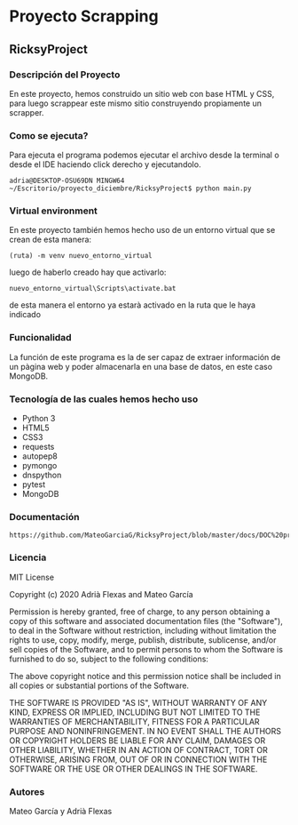 # Proyecto Scrapping
## RicksyProject

### Descripción del Proyecto
En este proyecto, hemos construido un sitio web con base HTML y CSS, para luego scrappear este mismo sitio construyendo propiamente un scrapper.

### Como se ejecuta?
Para ejecuta el programa podemos ejecutar el archivo desde la terminal o desde el IDE haciendo click derecho y ejecutandolo.

```
adria@DESKTOP-OSU69DN MINGW64 ~/Escritorio/proyecto_diciembre/RicksyProject$ python main.py
```

### Virtual environment
En este proyecto también hemos hecho uso de un entorno virtual que se crean de esta manera:
```
(ruta) -m venv nuevo_entorno_virtual
```
luego de haberlo creado hay que activarlo:
```
nuevo_entorno_virtual\Scripts\activate.bat
```
de esta manera el entorno ya estarà activado en la ruta que le haya indicado

### Funcionalidad
La función de este programa es la de ser capaz de extraer información de un pàgina web y poder almacenarla en una base de datos, en este caso MongoDB.

### Tecnología de las cuales hemos hecho uso
* Python 3
* HTML5
* CSS3
* requests
* autopep8
* pymongo
* dnspython
* pytest
* MongoDB

### Documentación
```
https://github.com/MateoGarciaG/RicksyProject/blob/master/docs/DOC%20projecte.pdf
```
### Licencia
MIT License

Copyright (c) 2020 Adrià Flexas and Mateo García

Permission is hereby granted, free of charge, to any person obtaining a copy of this software and associated documentation files (the "Software"), to deal in the Software without restriction, including without limitation the rights to use, copy, modify, merge, publish, distribute, sublicense, and/or sell copies of the Software, and to permit persons to whom the Software is furnished to do so, subject to the following conditions:

The above copyright notice and this permission notice shall be included in all copies or substantial portions of the Software.

THE SOFTWARE IS PROVIDED "AS IS", WITHOUT WARRANTY OF ANY KIND, EXPRESS OR IMPLIED, INCLUDING BUT NOT LIMITED TO THE WARRANTIES OF MERCHANTABILITY, FITNESS FOR A PARTICULAR PURPOSE AND NONINFRINGEMENT. IN NO EVENT SHALL THE AUTHORS OR COPYRIGHT HOLDERS BE LIABLE FOR ANY CLAIM, DAMAGES OR OTHER LIABILITY, WHETHER IN AN ACTION OF CONTRACT, TORT OR OTHERWISE, ARISING FROM, OUT OF OR IN CONNECTION WITH THE SOFTWARE OR THE USE OR OTHER DEALINGS IN THE SOFTWARE.

### Autores
Mateo García y Adrià Flexas 